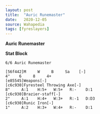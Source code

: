 ```yaml
---
layout: post
title:  "Auric Runemaster"
date:   2020-12-05
source: Wahapedia
tags: [fyreslayers]
---
```


**Auric Runemaster**

**Stat Block**
```
6/6 Auric Runemaster
```

```
[56f442]M     W     B     Sa    [-]
4"    6     8     4+    
[e85545]Weapons[-]
[c6c930]Fyresteel Throwing Axe[-]
8"     A:1    H:5+   W:5+   R:-    D:1   
[c6c930]Brazier-staff[-]
2"     A:1    H:4+   W:3+   R:-1   D:D3  
[c6c930]Runic Iron[-]
1"     A:2    H:3+   W:4+   R:-    D:1   
```


